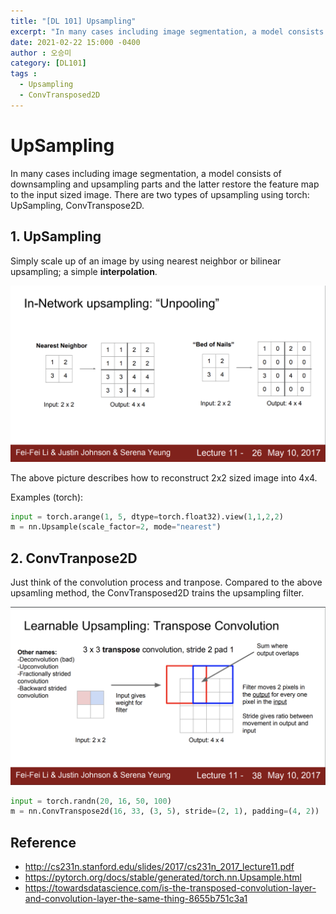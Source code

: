 ```yaml
---
title: "[DL 101] Upsampling"
excerpt: "In many cases including image segmentation, a model consists of downsampling and upsampling parts and the latter restore the feature map to the input sized image. There are two types of upsampling using torch: UpSampling, ConvTranspose2D."
date: 2021-02-22 15:000 -0400
author : 오승미
category: [DL101]
tags :
  - Upsampling
  - ConvTransposed2D
---
```


# UpSampling

In many cases including image segmentation, a model consists of downsampling and upsampling parts and the latter restore the feature map to the input sized image. There are two types of upsampling using torch: UpSampling, ConvTranspose2D.



## 1. UpSampling

Simply scale up of an image by using nearest neighbor or bilinear upsampling; a simple **interpolation**.

![Alt text](/assets/2021-02-23-unpooling.png)

The above picture describes how to reconstruct 2x2 sized image into 4x4.

Examples (torch):

```python
input = torch.arange(1, 5, dtype=torch.float32).view(1,1,2,2)
m = nn.Upsample(scale_factor=2, mode="nearest")
```



## 2. ConvTranpose2D

Just think of the convolution process and tranpose. Compared to the above upsamling method, the ConvTransposed2D trains the upsampling filter.  

![Alt text](/assets/2021-02-23-trans_conv.png)

```python
input = torch.randn(20, 16, 50, 100)
m = nn.ConvTranspose2d(16, 33, (3, 5), stride=(2, 1), padding=(4, 2))
```



## Reference

- http://cs231n.stanford.edu/slides/2017/cs231n_2017_lecture11.pdf
- https://pytorch.org/docs/stable/generated/torch.nn.Upsample.html
- https://towardsdatascience.com/is-the-transposed-convolution-layer-and-convolution-layer-the-same-thing-8655b751c3a1
